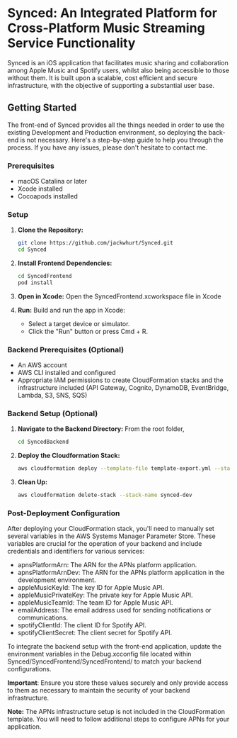 # Synced: An Integrated Platform for Cross-Platform Music Streaming Service Functionality

Synced is an iOS application that facilitates music sharing and collaboration among Apple Music and Spotify users, whilst also being accessible to those without them. It is built upon a scalable, cost efficient and secure infrastructure, with the objective of supporting a substantial user base.

## Getting Started

The front-end of Synced provides all the things needed in order to use the existing Development and Production environment, so deploying the back-end is not necessary. Here's a step-by-step guide to help you through the process. If you have any issues, please don't hesitate to contact me.

### Prerequisites

- macOS Catalina or later
- Xcode installed
- Cocoapods installed

### Setup

1. **Clone the Repository:**
   ```bash
   git clone https://github.com/jackwhurt/Synced.git
   cd Synced
   ```

2. **Install Frontend Dependencies:**
   ```bash
   cd SyncedFrontend
   pod install
   ```

3. **Open in Xcode:**
   Open the SyncedFrontend.xcworkspace file in Xcode

4. **Run:**
   Build and run the app in Xcode:
    - Select a target device or simulator.
    - Click the "Run" button or press Cmd + R.

### Backend Prerequisites (Optional)

- An AWS account
- AWS CLI installed and configured
- Appropriate IAM permissions to create CloudFormation stacks and the infrastructure included (API Gateway, Cognito, DynamoDB, EventBridge, Lambda, S3, SNS, SQS)

### Backend Setup (Optional)

1. **Navigate to the Backend Directory:**
    From the root folder,
   ```bash
   cd SyncedBackend
   ```

2. **Deploy the Cloudformation Stack:**
   ```bash
   aws cloudformation deploy --template-file template-export.yml --stack-name synced-dev --capabilities CAPABILITY_IAM CAPABILITY_AUTO_EXPAND
   ```

3. **Clean Up:**
   ```bash
   aws cloudformation delete-stack --stack-name synced-dev
   ```

### Post-Deployment Configuration
After deploying your CloudFormation stack, you'll need to manually set several variables in the AWS Systems Manager Parameter Store. These variables are crucial for the operation of your backend and include credentials and identifiers for various services:

- apnsPlatformArn: The ARN for the APNs platform application.
- apnsPlatformArnDev: The ARN for the APNs platform application in the development environment.
- appleMusicKeyId: The key ID for Apple Music API.
- appleMusicPrivateKey: The private key for Apple Music API.
- appleMusicTeamId: The team ID for Apple Music API.
- emailAddress: The email address used for sending notifications or communications.
- spotifyClientId: The client ID for Spotify API.
- spotifyClientSecret: The client secret for Spotify API.

To integrate the backend setup with the front-end application, update the environment variables in the Debug.xcconfig file located within Synced/SyncedFrontend/SyncedFrontend/ to match your backend configurations.

**Important**: Ensure you store these values securely and only provide access to them as necessary to maintain the security of your backend infrastructure.

**Note:** The APNs infrastructure setup is not included in the CloudFormation template. You will need to follow additional steps to configure APNs for your application.
